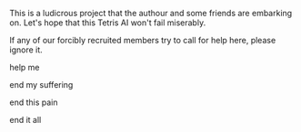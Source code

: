 This is a ludicrous project that the authour and some friends are embarking on.
Let's hope that this Tetris AI won't fail miserably. 

If any of our forcibly recruited members try to call for help here, please ignore it.

help me

end my suffering

end this pain

end it all
